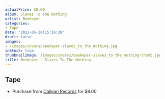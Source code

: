 ```yaml
---
actualPrice: $8.00
album: Slaves To The Nothing
artist: Beekeper
categories:
- Tape
date: '2021-06-26T15:16:20'
draft: false
images:
- /images/covers/beekeper-slaves_to_the_nothing.jpg
inStock: true
thumbnailImage: /images/covers/beekeper-slaves_to_the_nothing-thumb.jpg
title: Beekeper - Slaves To The Nothing
---
```


## Tape
* Purchase from [Caligari Records](https://caligarirecords.storenvy.com/products/32394625-beekeper-slaves-to-the-nothing) for $8.00
